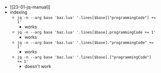 - [[23-01-jq-manual]]
- indexing
	- `jq -n --arg base 'baz.lua' '.lines[$base]["programmingCode"] += 1'`
		- works
	- `jq -n --arg base 'baz.lua' '.lines[$base].programmingCode += 1'`
		- works
	- `jq -n --arg base 'baz.lua' '.lines[$base]."programmingCode" += 1'`
		- works
	- `jq -n --arg base 'baz.lua' '.lines[$base].["programmingCode"] += 1'`
		- doesn't work